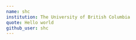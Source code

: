 ```yaml
---
name: shc
institution: The University of British Columbia
quote: Hello world
github_user: shc
---
```

